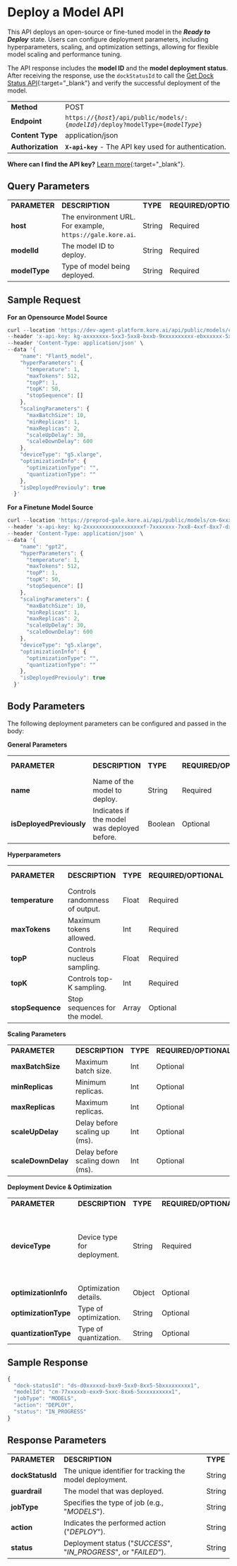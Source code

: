 # Deploy a Model API

This API deploys an open-source or fine-tuned model in the ***Ready to Deploy*** state. Users can configure deployment parameters, including hyperparameters, scaling, and optimization settings, allowing for flexible model scaling and performance tuning.

The API response includes the **model ID** and the **model deployment status**. After receiving the response, use the <code>dockStatusId</code> to call the [Get Dock Status API](../apis-list/get-dock-status.md){:target="_blank"}  and verify the successful deployment of the model.

<table>
  <tr>
   <td><strong>Method</strong>
   </td>
   <td>POST
   </td>
  </tr>
  <tr>
   <td><strong>Endpoint</strong>
   </td>
   <td><code>https://{<i>host</i>}/api/public/models/:{<i>modelId</i>}/deploy?modelType={<i>modelType</i>}</code>
   </td>
  </tr>
  <tr>
   <td><strong>Content Type</strong>
   </td>
   <td>application/json
   </td>
  </tr>
  <tr>
   <td><strong>Authorization</strong>
   </td>
   <td><strong><code>X-api-key</code></strong> - The API key used for authentication.
   </td>
  </tr>
</table>

**Where can I find the API key?** [Learn more](../overview.md/#how-to-find-the-api-key){:target="_blank"}.

## Query Parameters

<table>
  <tr>
   <td><strong>PARAMETER</strong>
   </td>
   <td><strong>DESCRIPTION</strong>
   </td>
   <td><strong>TYPE</strong>
   </td>
   <td><strong>REQUIRED/OPTIONAL</strong>
   </td>
   <td><strong>ENUM VALUES</strong>
   </td>
  </tr>
  <tr>
   <td><strong>host</strong>
   </td>
   <td>The environment URL. For example, <code>https://gale.kore.ai</code>.
   </td>
   <td>String
   </td>
   <td>Required
   </td>
   <td>N/A
   </td>
  </tr>
  <tr>
   <td><strong>modelId</strong>
   </td>
   <td>The model ID to deploy.
   </td>
   <td>String
   </td>
   <td>Required
   </td>
   <td>N/A
   </td>
  </tr>
  <tr>
   <td><strong>modelType</strong>
   </td>
   <td>Type of model being deployed.
   </td>
   <td>String
   </td>
   <td>Required
   </td>
   <td>["openSource", "fineTune"]
   </td>
  </tr>
</table>

## Sample Request

**For an Opensource Model Source**

```js
curl --location 'https://dev-agent-platform.kore.ai/api/public/models/cm-2xxxxxxxxxxxxxxxxxx0/deploy?modelType=openSource' \
--header 'x-api-key: kg-axxxxxxx-5xx3-5xx8-bxxb-9xxxxxxxxxx-ebxxxxxx-5xxb-4xxb-9xx5-cxxxxxxxxx3' \
--header 'Content-Type: application/json' \
--data '{
    "name": "Flant5_model",
    "hyperParameters": {
      "temperature": 1,
      "maxTokens": 512,
      "topP": 1,
      "topK": 50,
      "stopSequence": []
    },
    "scalingParameters": {
      "maxBatchSize": 10,
      "minReplicas": 1,
      "maxReplicas": 2,
      "scaleUpDelay": 30,
      "scaleDownDelay": 600
    },
    "deviceType": "g5.xlarge",
    "optimizationInfo": {
      "optimizationType": "",
      "quantizationType": ""
    },
    "isDeployedPreviouly": true
  }'
```

**For a Finetune Model Source**

```js
curl --location 'https://preprod-gale.kore.ai/api/public/models/cm-6xxxxxxxxxxxxxxxxxx9/deploy?modelType=fineTune' \
--header 'x-api-key: kg-2xxxxxxxxxxxxxxxxxxf-7xxxxxxx-7xx8-4xxf-8xx7-dxxxxxxxxxx3' \
--header 'Content-Type: application/json' \
--data '{
    "name": "gpt2",
    "hyperParameters": {
      "temperature": 1,
      "maxTokens": 512,
      "topP": 1,
      "topK": 50,
      "stopSequence": []
    },
    "scalingParameters": {
      "maxBatchSize": 10,
      "minReplicas": 1,
      "maxReplicas": 2,
      "scaleUpDelay": 30,
      "scaleDownDelay": 600
    },
    "deviceType": "g5.xlarge",
    "optimizationInfo": {
      "optimizationType": "",
      "quantizationType": ""
    },
    "isDeployedPreviouly": true
  }'
```

## Body Parameters

The following deployment parameters can be configured and passed in the body:

**General Parameters**

<table>
  <tr>
   <td><strong>PARAMETER</strong>
   </td>
   <td><strong>DESCRIPTION</strong>
   </td>
   <td><strong>TYPE</strong>
   </td>
   <td><strong>REQUIRED/OPTIONAL</strong>
   </td>
   <td><strong>ENUM VALUES</strong>
   </td>
  </tr>
  <tr>
   <td><strong>name</strong>
   </td>
   <td>Name of the model to deploy.
   </td>
   <td>String
   </td>
   <td>Required
   </td>
   <td>N/A
   </td>
  </tr>
  <tr>
   <td><strong>isDeployedPreviously</strong>
   </td>
   <td>Indicates if the model was deployed before.
   </td>
   <td>Boolean
   </td>
   <td>Optional
   </td>
   <td>[true, false]
   </td>
  </tr>
</table>


**Hyperparameters**


<table>
  <tr>
   <td><strong>PARAMETER</strong>
   </td>
   <td><strong>DESCRIPTION</strong>
   </td>
   <td><strong>TYPE</strong>
   </td>
   <td><strong>REQUIRED/OPTIONAL</strong>
   </td>
   <td><strong>ENUM VALUES</strong>
   </td>
  </tr>
  <tr>
   <td><strong>temperature</strong>
   </td>
   <td>Controls randomness of output.
   </td>
   <td>Float
   </td>
   <td>Required
   </td>
   <td>0-2
   </td>
  </tr>
  <tr>
   <td><strong>maxTokens</strong>
   </td>
   <td>Maximum tokens allowed.
   </td>
   <td>Int
   </td>
   <td>Required
   </td>
   <td>0-512
   </td>
  </tr>
  <tr>
   <td><strong>topP</strong>
   </td>
   <td>Controls nucleus sampling.
   </td>
   <td>Float
   </td>
   <td>Required
   </td>
   <td>0-1
   </td>
  </tr>
  <tr>
   <td><strong>topK</strong>
   </td>
   <td>Controls top-K sampling.
   </td>
   <td>Int
   </td>
   <td>Required
   </td>
   <td>1-100
   </td>
  </tr>
  <tr>
   <td><strong>stopSequence</strong>
   </td>
   <td>Stop sequences for the model.
   </td>
   <td>Array
   </td>
   <td>Optional
   </td>
   <td>N/A
   </td>
  </tr>
</table>


**Scaling Parameters**


<table>
  <tr>
   <td><strong>PARAMETER</strong>
   </td>
   <td><strong>DESCRIPTION</strong>
   </td>
   <td><strong>TYPE</strong>
   </td>
   <td><strong>REQUIRED/OPTIONAL</strong>
   </td>
   <td><strong>RANGE</strong>
   </td>
  </tr>
  <tr>
   <td><strong>maxBatchSize</strong>
   </td>
   <td>Maximum batch size.
   </td>
   <td>Int
   </td>
   <td>Optional
   </td>
   <td>1-256
   </td>
  </tr>
  <tr>
   <td><strong>minReplicas</strong>
   </td>
   <td>Minimum replicas.
   </td>
   <td>Int
   </td>
   <td>Optional
   </td>
   <td>1-10
   </td>
  </tr>
  <tr>
   <td><strong>maxReplicas</strong>
   </td>
   <td>Maximum replicas.
   </td>
   <td>Int
   </td>
   <td>Optional
   </td>
   <td>1-50
   </td>
  </tr>
  <tr>
   <td><strong>scaleUpDelay</strong>
   </td>
   <td>Delay before scaling up (ms).
   </td>
   <td>Int
   </td>
   <td>Optional
   </td>
   <td>1-1000
   </td>
  </tr>
  <tr>
   <td><strong>scaleDownDelay</strong>
   </td>
   <td>Delay before scaling down (ms).
   </td>
   <td>Int
   </td>
   <td>Optional
   </td>
   <td>50-2000
   </td>
  </tr>
</table>


**Deployment Device & Optimization**


<table>
  <tr>
   <td><strong>PARAMETER</strong>
   </td>
   <td><strong>DESCRIPTION</strong>
   </td>
   <td><strong>TYPE</strong>
   </td>
   <td><strong>REQUIRED/OPTIONAL</strong>
   </td>
   <td><strong>ENUM VALUES</strong>
   </td>
  </tr>
  <tr>
   <td><strong>deviceType</strong>
   </td>
   <td>Device type for deployment.
   </td>
   <td>String
   </td>
   <td>Required
   </td>
   <td>["g4dn.xlarge", "g5.xlarge", "g5.2xlarge", "g6e.xlarge", "g4dn.12xlarge", "g5.12xlarge", "g5.48xlarge", "g4dn.metal"]
   </td>
  </tr>
  <tr>
   <td><strong>optimizationInfo</strong>
   </td>
   <td>Optimization details.
   </td>
   <td>Object
   </td>
   <td>Optional
   </td>
   <td>N/A
   </td>
  </tr>
  <tr>
   <td><strong>optimizationType</strong>
   </td>
   <td>Type of optimization.
   </td>
   <td>String
   </td>
   <td>Optional
   </td>
   <td>["ctranslate2", "vllm"]
   </td>
  </tr>
  <tr>
   <td><strong>quantizationType</strong>
   </td>
   <td>Type of quantization.
   </td>
   <td>String
   </td>
   <td>Optional
   </td>
   <td>["no_quantization", "int8_float16"]
   </td>
  </tr>
</table>

## Sample Response

```js
{
  "dock-statusId": "ds-d0xxxxxd-bxx9-5xx0-8xx5-5bxxxxxxxxx1",
  "modelId": "cm-77xxxxxb-exx9-5xxc-8xx6-5xxxxxxxxxx1",
  "jobType": "MODELS",
  "action": "DEPLOY",
  "status": "IN_PROGRESS"
}
```

## Response Parameters

<table>
  <tr>
   <td><strong>PARAMETER</strong>
   </td>
   <td><strong>DESCRIPTION</strong>
   </td>
   <td><strong>TYPE</strong>
   </td>
  </tr>
  <tr>
   <td><b>dockStatusId</b>
   </td>
   <td>The unique identifier for tracking the model deployment.
   </td>
   <td>String
   </td>
  </tr>
  <tr>
   <td><b>guardrail</b>
   </td>
   <td>The model that was deployed.
   </td>
   <td>String
   </td>
  </tr>
  <tr>
   <td><b>jobType</b>
   </td>
   <td>Specifies the type of job (e.g., "<em>MODELS</em>").
   </td>
   <td>String
   </td>
  </tr>
  <tr>
   <td><b>action</b>
   </td>
   <td>Indicates the performed action ("<em>DEPLOY</em>").
   </td>
   <td>String
   </td>
  </tr>
  <tr>
   <td><b>status</b>
   </td>
   <td>Deployment status ("<em>SUCCESS</em>", "<em>IN_PROGRESS</em>", or "<em>FAILED</em>").
   </td>
   <td>String
   </td>
  </tr>
</table>